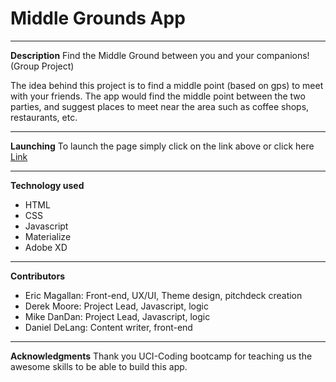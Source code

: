 # Middle Grounds App

---

**Description**
Find the Middle Ground between you and your companions! (Group Project)

The idea behind this project is to find a middle point (based on gps) to meet with your friends.
The app would find the middle point between the two parties, and suggest places to meet near the area such as coffee shops, restaurants, etc.

---

**Launching**
To launch the page simply click on the link above or click here [Link](https://ericmagallan.github.io/project1_middle_grounds_app/)

---

**Technology used**

* HTML
* CSS
* Javascript
* Materialize
* Adobe XD

---

**Contributors**
* Eric Magallan: Front-end, UX/UI, Theme design, pitchdeck creation
* Derek Moore: Project Lead, Javascript, logic
* Mike DanDan: Project Lead, Javascript, logic
* Daniel DeLang: Content writer, front-end

---

**Acknowledgments**
Thank you UCI-Coding bootcamp for teaching us the awesome skills to be able to build this app.
